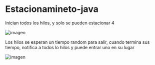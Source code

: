 # Estacionamineto-java

Inician todos los hilos, y solo se pueden estacionar 4

![imagen](https://user-images.githubusercontent.com/85807291/194688857-b1dab30b-93cb-44ab-a042-12b75dfd4e8c.png)


Los hilos se esperan un tiempo random para salir, cuando termina sus tiempo, notifica a todos lo hilos y puede entrar uno en su lugar

![imagen](https://user-images.githubusercontent.com/85807291/194688876-d1ee1142-f2bc-4ad7-9b0d-ad750313b9aa.png)

